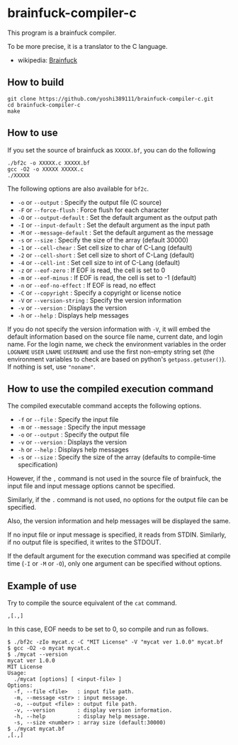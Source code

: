 # brainfuck-compiler-c

This program is a brainfuck compiler.

To be more precise, it is a translator to the C language.

* wikipedia: [Brainfuck](https://en.wikipedia.org/wiki/Brainfuck)

## How to build

```shell-session
git clone https://github.com/yoshi389111/brainfuck-compiler-c.git
cd brainfuck-compiler-c
make
```

## How to use

If you set the source of brainfuck as `XXXXX.bf`, you can do the following

```shell-session
./bf2c -o XXXXX.c XXXXX.bf
gcc -O2 -o XXXXX XXXXX.c
./XXXXX
```

The following options are also available for `bf2c`.

* `-o` or `--output` : Specify the output file (C source)
* `-F` or `--force-flush` : Force flush for each character
* `-O` or `--output-default` : Set the default argument as the output path
* `-I` or `--input-default` : Set the default argument as the input path
* `-M` or `--message-default` : Set the default argument as the message
* `-s` or `--size` : Specify the size of the array (default 30000)
* `-1` or `--cell-chear` : Set cell size to char of C-Lang (default)
* `-2` or `--cell-short` : Set cell size to short of C-Lang (default)
* `-4` or `--cell-int` : Set cell size to int of C-Lang (default)
* `-z` or `--eof-zero` : If EOF is read, the cell is set to 0
* `-m` or `--eof-minus` : If EOF is read, the cell is set to -1 (default)
* `-n` or `--eof-no-effect` : If EOF is read, no effect
* `-C` or `--copyright` : Specify a copyright or license notice
* `-V` or `--version-string` : Specify the version information
* `-v` or `--version` : Displays the version
* `-h` or `--help` : Displays help messages

If you do not specify the version information with `-V`, it will embed the default information based on the source file name, current date, and login name.
For the login name, we check the environment variables in the order `LOGNAME` `USER` `LNAME` `USERNAME` and use the first non-empty string set (the environment variables to check are based on python's `getpass.getuser()`).
If nothing is set, use `"noname"`.

##  How to use the compiled execution command

The compiled executable command accepts the following options.

* `-f` or `--file` : Specify the input file
* `-m` or `--message` : Specify the input message
* `-o` or `--output` : Specify the output file
* `-v` or `--version` : Displays the version
* `-h` or `--help` : Displays help messages
* `-s` or `--size` : Specify the size of the array (defaults to compile-time specification)

However, if the `,` command is not used in the source file of brainfuck, the input file and input message options cannot be specified.

Similarly, if the `.` command is not used, no options for the output file can be specified.

Also, the version information and help messages will be displayed the same.

If no input file or input message is specified, it reads from STDIN.
Similarly, if no output file is specified, it writes to the STDOUT.

If the default argument for the execution command was specified at compile time (`-I` or `-M` or `-O`), only one argument can be specified without options.

## Example of use

Try to compile the source equivalent of the `cat` command.

```brainfuck:mycat.bf
,[.,]
```

In this case, EOF needs to be set to 0, so compile and run as follows.


```shell-session
$ ./bf2c -zIo mycat.c -C "MIT License" -V "mycat ver 1.0.0" mycat.bf
$ gcc -O2 -o mycat mycat.c
$ ./mycat --version
mycat ver 1.0.0
MIT License
Usage:
  ./mycat [options] [ <input-file> ]
Options:
  -f, --file <file>   : input file path.
  -m, --message <str> : input message.
  -o, --output <file> : output file path.
  -v, --version       : display version information.
  -h, --help          : display help message.
  -s, --size <number> : array size (default:30000)
$ ./mycat mycat.bf
,[.,]
```

